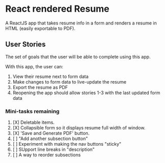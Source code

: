 # React rendered Resume

A ReactJS app that takes resume info in a form and renders a resume in HTML (easily exportable to PDF).

## User Stories

The set of goals that the user will be able to complete using this app.

With this app, the user can:

1. View their resume next to form data
2. Make changes to form data to live-update the resume
3. Export the resume as PDF
4. Reopening the app should allow stories 1-3 with the last updated form data

### Mini-tasks remaining

1. [X] Deletable items.
2. [X] Collapsible form so it displays resume full width of window.
3. [X] 'Save and Generate PDF' button.
4. [ ] "Add another subsection button"
5. [ ] Experiment with making the nav buttons "sticky"
6. [ ] SUpport line breaks in "description"
7. [ ] A way to reorder subsections
